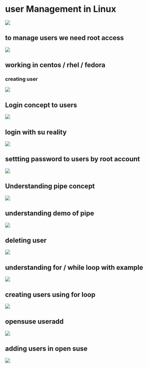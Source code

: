 # user Management in Linux 

<img src="usertopic.png">


## to manage users we need root access 

<img src="rootaccess.png">


## working in centos / rhel / fedora

### creating user 

<img src="useradd.png">

## Login concept to users

<img src="loginconcept.png">

## login with su reality

<img src="su.png">

## settting password to users by root account

<img src="passwd.png">

## Understanding pipe concept

<img src="pipe.png">

## understanding demo of pipe

<img src="demopipe.png">


## deleting user

<img src="userdel.png">

## understanding for / while loop with example

<img src="for.png">

## creating users using for loop

<img src="useraddfor.png">


## opensuse useradd 

<img src="suseuseradd.png">

## adding users in open suse

<img src="methoduser.png">


